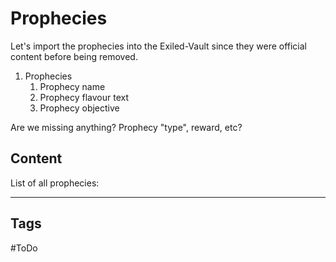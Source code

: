 # Prophecies
Let's import the prophecies into the Exiled-Vault since they were official content before being removed.
1. Prophecies
	1. Prophecy name
	2. Prophecy flavour text
	3. Prophecy objective

Are we missing anything?
Prophecy "type", reward, etc?

## Content
List of all prophecies:

---
## Tags
#ToDo 